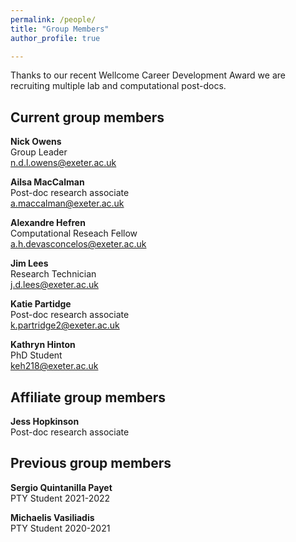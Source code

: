 ```yaml
---
permalink: /people/
title: "Group Members"
author_profile: true

---
```


Thanks to our recent Wellcome Career Development Award we are recruiting multiple lab and computational post-docs.

Current group members
----

**Nick Owens**\
Group Leader\
n.d.l.owens@exeter.ac.uk


**Ailsa MacCalman**\
Post-doc research associate\
a.maccalman@exeter.ac.uk

**Alexandre Hefren**\
Computational Reseach Fellow\
a.h.devasconcelos@exeter.ac.uk

**Jim Lees**\
Research Technician\
j.d.lees@exeter.ac.uk

**Katie Partidge**\
Post-doc research associate\
k.partridge2@exeter.ac.uk

**Kathryn Hinton**\
PhD Student\
keh218@exeter.ac.uk

Affiliate group members
--- 
**Jess Hopkinson**\
Post-doc research associate


Previous group members
---

**Sergio Quintanilla Payet**\
PTY Student 2021-2022

**Michaelis Vasiliadis**\
PTY Student 2020-2021





